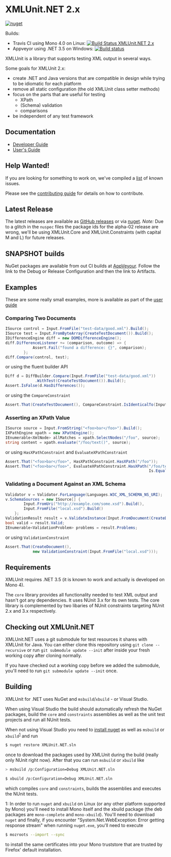 XMLUnit.NET 2.x
===============

[![nuget](https://img.shields.io/nuget/v/XMLUnit.Core.svg)](https://www.nuget.org/packages/XMLUnit.Core/)

Builds:
  * Travis CI using Mono 4.0 on Linux: [![Build Status XMLUnit.NET 2.x](https://travis-ci.org/xmlunit/xmlunit.net.svg?branch=master)](https://travis-ci.org/xmlunit/xmlunit.net)
  * Appveyor using .NET 3.5 on Windows: [![Build status](https://ci.appveyor.com/api/projects/status/am34dfbr4vbcarr3?svg=true)](https://ci.appveyor.com/project/bodewig/xmlunit-net)

XMLUnit is a library that supports testing XML output in several ways.

Some goals for XMLUnit 2.x:

* create .NET and Java versions that are compatible in design while
  trying to be idiomatic for each platform
* remove all static configuration (the old XMLUnit class setter methods)
* focus on the parts that are useful for testing
  - XPath
  - (Schema) validation
  - comparisons
* be independent of any test framework

## Documentation

* [Developer Guide](https://github.com/xmlunit/xmlunit/wiki)
* [User's Guide](https://github.com/xmlunit/user-guide/wiki)

## Help Wanted!

If you are looking for something to work on, we've compiled a
[list](HELP_WANTED.md) of known issues.

Please see the [contributing guide](CONTRIBUTING.md) for details on
how to contribute.

## Latest Release

The latest releases are available as
[GitHub releases](https://github.com/xmlunit/xmlunit.net/releases) or
via [nuget](https://www.nuget.org/packages/XmlUnit.Core/).  *Note:*
Due to a glitch in the `nuspec` files the package ids for the alpha-02
release are wrong, we'll be using XMLUnit.Core and XMLUnit.Constraints
(with capital M and L) for future releases.

## SNAPSHOT builds

NuGet packages are available from out CI builds at
[AppVeyour](https://ci.appveyor.com/project/bodewig/xmlunit-net).
Follow the link to the Debug or Release Configuration and then the
link to Artifacts.

## Examples

These are some really small examples, more is available as part of the
[user guide](https://github.com/xmlunit/user-guide/wiki)

### Comparing Two Documents

```csharp
ISource control = Input.FromFile("test-data/good.xml").Build();
ISource test = Input.FromByteArray(CreateTestDocument()).Build();
IDifferenceEngine diff = new DOMDifferenceEngine();
diff.DifferenceListener += (comparison, outcome) => {
            Assert.Fail("found a difference: {}", comparison);
        };
diff.Compare(control, test);
```

or using the fluent builder API

```csharp
Diff d = DiffBuilder.Compare(Input.FromFile("test-data/good.xml"))
             .WithTest(CreateTestDocument()).Build();
Assert.IsFalse(d.HasDifferences());
```

or using the `CompareConstraint`

```csharp
Assert.That(CreateTestDocument(), CompareConstraint.IsIdenticalTo(Input.FromFile("test-data/good.xml")));
```

### Asserting an XPath Value

```csharp
ISource source = Input.FromString("<foo>bar</foo>").Build();
IXPathEngine xpath = new XPathEngine();
IEnumerable<XmlNode> allMatches = xpath.SelectNodes("/foo", source);
string content = xpath.evaluate("/foo/text()", source);
```

or using `HasXPathConstraint` and `EvaluateXPathConstraint`

```csharp
Assert.That("<foo>bar</foo>", HasXPathConstraint.HasXPath("/foo"));
Assert.That("<foo>bar</foo>", EvaluateXPathConstraint.HasXPath("/foo/text()",
                                                               Is.EqualTo("bar")));
```

### Validating a Document Against an XML Schema

```csharp
Validator v = Validator.ForLanguage(Languages.W3C_XML_SCHEMA_NS_URI);
v.SchemaSources = new ISource[] {
        Input.FromUri("http://example.com/some.xsd").Build(),
        Input.FromFile("local.xsd").Build()
    };
ValidationResult result = v.ValidateInstance(Input.FromDocument(CreateDocument()).Build());
bool valid = result.Valid;
IEnumerable<ValidationProblem> problems = result.Problems;
```

or using `ValidationConstraint`

```csharp
Assert.That(CreateDocument(),
            new ValidationConstraint(Input.FromFile("local.xsd")));
```

## Requirements

XMLUnit requires .NET 3.5 (it is known to work and actually is
developed on Mono 4).

The `core` library provides all functionality needed to test XML
output and hasn't got any dependencies.  It uses NUnit 3.x for its own
tests.  The core library is complemented by two libaries of NUnit
constraints targeting NUnit 2.x and 3.x respectively.

## Checking out XMLUnit.NET

XMLUnit.NET uses a git submodule for test resources it shares with
XMLUnit for Java.  You can either clone this repository using `git
clone --recursive` or run `git submodule update --init` after inside
your fresh working copy after cloning normally.

If you have checked out a working copy before we added the submodule,
you'll need to run `git submodule update --init` once.

## Building

XMLUnit for .NET uses NuGet and `msbuild`/`xbuild` - or Visual Studio.

When using Visual Studio the build should automatically refresh the NuGet packages, build the `core` and `constraints` assemblies as well as the unit test projects and run all NUnit tests.

When not using Visual Studio you need to [install nuget](http://docs.nuget.org/consume/installing-nuget) as well as `msbuild` or `xbuild`<sup>[1](#nuget-linux)</sup> and run

```sh
$ nuget restore XMLUnit.NET.sln
```

once to download the packages used by XMLUnit during the build (really only NUnit right now).  After that you can run `msbuild` or `xbuild` like

```sh
> msbuild /p:Configuration=Debug XMLUnit.NET.sln
```
```sh
$ xbuild /p:Configuration=Debug XMLUnit.NET.sln
```

which compiles `core` and `constraints`, builds the assemblies and executes the NUnit tests.

<a name="nuget-linux">1</a>: In order to run `nuget` and `xbuild` on
Linux (or any other platform supported by Mono) you'll need to install
Mono itself and the xbuild package (the deb packages are
`mono-complete` and `mono-xbuild`).  You'll need to download `nuget`
and finally, if you encounter "System.Net.WebException: Error getting
response stream" when running `nuget.exe`, you'll need to execute

```sh
$ mozroots --import --sync
```

to install the same certificates into your Mono truststore that are
trusted by Firefox' default installation.

